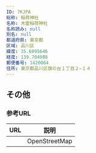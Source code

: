 ```yaml
---
ID: 7KJPA
総称: 稲荷神社
名称: 木霊稲荷神社
名称読み: null
別名: null
都道府県: 東京都
区域: 品川区
緯度: 35.6095646
経度: 139.704988
郵便番号: 1420064
住所: 東京都品川区旗の台１丁目２−１４
---
```


## その他

### 参考URL

| URL | 説明          |
| --- | ------------- |
|     | OpenStreetMap |
